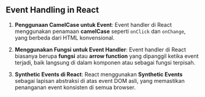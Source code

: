 ## Event Handling in React

1. **Penggunaan CamelCase untuk Event**: Event handler di React menggunakan penamaan **camelCase** seperti `onClick` dan `onChange`, yang berbeda dari HTML konvensional.

2. **Menggunakan Fungsi untuk Event Handler**: Event handler di React biasanya berupa **fungsi** atau **arrow function** yang dipanggil ketika event terjadi, baik langsung di dalam komponen atau sebagai fungsi terpisah.

3. **Synthetic Events di React**: React menggunakan **Synthetic Events** sebagai lapisan abstraksi di atas event DOM asli, yang memastikan penanganan event konsisten di semua browser.
